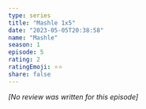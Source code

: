 ```yaml
---
type: series
title: "Mashle 1x5"
date: "2023-05-05T20:38:58"
name: "Mashle"
season: 1
episode: 5
rating: 2
ratingEmoji: ⭐️⭐️
share: false
---
```


_[No review was written for this episode]_
